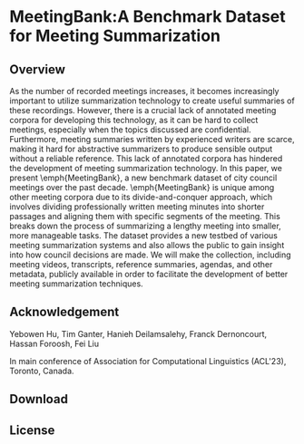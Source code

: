 # MeetingBank:A Benchmark Dataset for Meeting Summarization

## Overview
As the number of recorded meetings increases, it becomes increasingly important to utilize summarization technology to create useful summaries of these recordings. However, there is a crucial lack of annotated meeting corpora for developing this technology, as it can be hard to collect meetings, especially when the topics discussed are confidential. Furthermore, meeting summaries written by experienced writers are scarce, making it hard for abstractive summarizers to produce sensible output without a reliable reference. This lack of annotated corpora has hindered the development of meeting summarization technology. In this paper, we present \emph{MeetingBank}, a new benchmark dataset of city council meetings over the past decade. \emph{MeetingBank} is unique among other meeting corpora due to its divide-and-conquer approach, which involves dividing professionally written meeting minutes into shorter passages and aligning them with specific segments of the meeting. This breaks down the process of summarizing a lengthy meeting into smaller, more manageable tasks. The dataset provides a new testbed of various meeting summarization systems and also allows the public to gain insight into how council decisions are made. We will make the collection, including meeting videos, transcripts, reference summaries, agendas, and other metadata, publicly available in order to facilitate the development of better meeting summarization techniques.


## Acknowledgement
Yebowen Hu, Tim Ganter, Hanieh Deilamsalehy, Franck Dernoncourt, Hassan Foroosh, Fei Liu

In main conference of Association for Computational Linguistics (ACL'23), Toronto, Canada.


## Download


## License